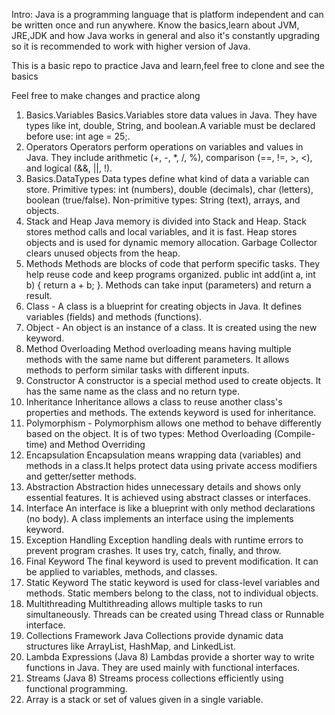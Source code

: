 Intro: Java is a programming language that is platform independent and can be written once and run anywhere. 
Know the basics,learn about JVM, JRE,JDK and how Java works in general and also it's constantly upgrading so it is recommended to work with higher version of Java.

This is a basic repo to practice Java and learn,feel free to clone and see the basics

Feel free to make changes and practice along

1) Basics.Variables
Basics.Variables store data values in Java. They have types like int, double, String, and boolean.A variable must be declared before use: int age = 25;.
2) Operators
Operators perform operations on variables and values in Java. They include arithmetic (+, -, *, /, %), comparison (==, !=, >, <), and logical (&&, ||, !).
3) Basics.DataTypes
Data types define what kind of data a variable can store. Primitive types: int (numbers), double (decimals), char (letters), boolean (true/false).
Non-primitive types: String (text), arrays, and objects.
4) Stack and Heap
Java memory is divided into Stack and Heap. Stack stores method calls and local variables, and it is fast. Heap stores objects and is used for dynamic memory allocation.
Garbage Collector clears unused objects from the heap.
5) Methods
Methods are blocks of code that perform specific tasks. They help reuse code and keep programs organized. public int add(int a, int b) { return a + b; }.
Methods can take input (parameters) and return a result.
6) Class - A class is a blueprint for creating objects in Java. It defines variables (fields) and methods (functions).
7) Object - An object is an instance of a class. It is created using the new keyword.
8) Method Overloading
Method overloading means having multiple methods with the same name but different parameters. It allows methods to perform similar tasks with different inputs.
9) Constructor
A constructor is a special method used to create objects. It has the same name as the class and no return type.
10) Inheritance
Inheritance allows a class to reuse another class's properties and methods. The extends keyword is used for inheritance.
11) Polymorphism - Polymorphism allows one method to behave differently based on the object. It is of two types: Method Overloading (Compile-time) and Method Overriding
12) Encapsulation
Encapsulation means wrapping data (variables) and methods in a class.It helps protect data using private access modifiers and getter/setter methods.
13) Abstraction 
Abstraction hides unnecessary details and shows only essential features. It is achieved using abstract classes or interfaces.
14) Interface 
An interface is like a blueprint with only method declarations (no body). A class implements an interface using the implements keyword.
15) Exception Handling
    Exception handling deals with runtime errors to prevent program crashes. It uses try, catch, finally, and throw.
16) Final Keyword
    The final keyword is used to prevent modification. It can be applied to variables, methods, and classes.
17) Static Keyword
    The static keyword is used for class-level variables and methods. Static members belong to the class, not to individual objects.
18) Multithreading
    Multithreading allows multiple tasks to run simultaneously.
    Threads can be created using Thread class or Runnable interface.
19) Collections Framework
    Java Collections provide dynamic data structures like ArrayList, HashMap, and LinkedList.
20) Lambda Expressions (Java 8)
    Lambdas provide a shorter way to write functions in Java.
    They are used mainly with functional interfaces.
21) Streams (Java 8)
    Streams process collections efficiently using functional programming.
22) Array is a stack or set of values  given in a single variable. 